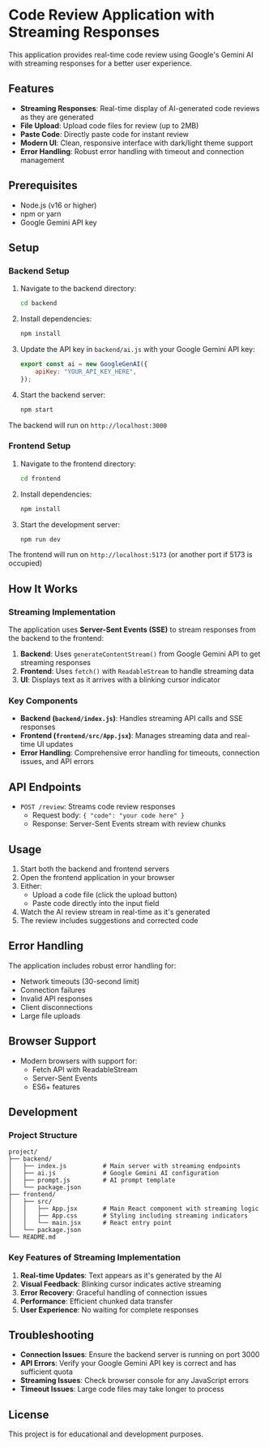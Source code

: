 # Code Review Application with Streaming Responses

This application provides real-time code review using Google's Gemini AI with streaming responses for a better user experience.

## Features

- **Streaming Responses**: Real-time display of AI-generated code reviews as they are generated
- **File Upload**: Upload code files for review (up to 2MB)
- **Paste Code**: Directly paste code for instant review
- **Modern UI**: Clean, responsive interface with dark/light theme support
- **Error Handling**: Robust error handling with timeout and connection management

## Prerequisites

- Node.js (v16 or higher)
- npm or yarn
- Google Gemini API key

## Setup

### Backend Setup

1. Navigate to the backend directory:
   ```bash
   cd backend
   ```

2. Install dependencies:
   ```bash
   npm install
   ```

3. Update the API key in `backend/ai.js` with your Google Gemini API key:
   ```javascript
   export const ai = new GoogleGenAI({
       apiKey: "YOUR_API_KEY_HERE",
   });
   ```

4. Start the backend server:
   ```bash
   npm start
   ```

The backend will run on `http://localhost:3000`

### Frontend Setup

1. Navigate to the frontend directory:
   ```bash
   cd frontend
   ```

2. Install dependencies:
   ```bash
   npm install
   ```

3. Start the development server:
   ```bash
   npm run dev
   ```

The frontend will run on `http://localhost:5173` (or another port if 5173 is occupied)

## How It Works

### Streaming Implementation

The application uses **Server-Sent Events (SSE)** to stream responses from the backend to the frontend:

1. **Backend**: Uses `generateContentStream()` from Google Gemini API to get streaming responses
2. **Frontend**: Uses `fetch()` with `ReadableStream` to handle streaming data
3. **UI**: Displays text as it arrives with a blinking cursor indicator

### Key Components

- **Backend (`backend/index.js`)**: Handles streaming API calls and SSE responses
- **Frontend (`frontend/src/App.jsx`)**: Manages streaming data and real-time UI updates
- **Error Handling**: Comprehensive error handling for timeouts, connection issues, and API errors

## API Endpoints

- `POST /review`: Streams code review responses
  - Request body: `{ "code": "your code here" }`
  - Response: Server-Sent Events stream with review chunks

## Usage

1. Start both the backend and frontend servers
2. Open the frontend application in your browser
3. Either:
   - Upload a code file (click the upload button)
   - Paste code directly into the input field
4. Watch the AI review stream in real-time as it's generated
5. The review includes suggestions and corrected code

## Error Handling

The application includes robust error handling for:
- Network timeouts (30-second limit)
- Connection failures
- Invalid API responses
- Client disconnections
- Large file uploads

## Browser Support

- Modern browsers with support for:
  - Fetch API with ReadableStream
  - Server-Sent Events
  - ES6+ features

## Development

### Project Structure

```
project/
├── backend/
│   ├── index.js          # Main server with streaming endpoints
│   ├── ai.js             # Google Gemini AI configuration
│   ├── prompt.js         # AI prompt template
│   └── package.json
├── frontend/
│   ├── src/
│   │   ├── App.jsx       # Main React component with streaming logic
│   │   ├── App.css       # Styling including streaming indicators
│   │   └── main.jsx      # React entry point
│   └── package.json
└── README.md
```

### Key Features of Streaming Implementation

1. **Real-time Updates**: Text appears as it's generated by the AI
2. **Visual Feedback**: Blinking cursor indicates active streaming
3. **Error Recovery**: Graceful handling of connection issues
4. **Performance**: Efficient chunked data transfer
5. **User Experience**: No waiting for complete responses

## Troubleshooting

- **Connection Issues**: Ensure the backend server is running on port 3000
- **API Errors**: Verify your Google Gemini API key is correct and has sufficient quota
- **Streaming Issues**: Check browser console for any JavaScript errors
- **Timeout Issues**: Large code files may take longer to process

## License

This project is for educational and development purposes.
